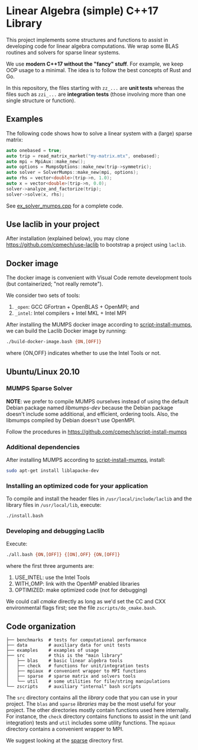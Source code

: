 # Linear Algebra (simple) C++17 Library

This project implements some structures and functions to assist in developing code for linear algebra computations. We wrap some BLAS routines and solvers for sparse linear systems.

We use **modern C++17 without the "fancy" stuff**. For example, we keep OOP usage to a minimal. The idea is to follow the best concepts of Rust and Go.

In this repository, the files starting with `zz_...` are **unit tests** whereas the files such as `zzi_...` are **integration tests** (those involving more than one single structure or function).

## Examples

The following code shows how to solve a linear system with a (large) sparse matrix:

```c++
auto onebased = true;
auto trip = read_matrix_market("my-matrix.mtx", onebased);
auto mpi = MpiAux::make_new();
auto options = MumpsOptions::make_new(trip->symmetric);
auto solver = SolverMumps::make_new(mpi, options);
auto rhs = vector<double>(trip->n, 1.0);
auto x = vector<double>(trip->n, 0.0);
solver->analyze_and_factorize(trip);
solver->solve(x, rhs);
```

See [ex_solver_mumps.cpp](https://github.com/cpmech/laclib/blob/main/examples/ex_solver_mumps.cpp) for a complete code.

## Use laclib in your project

After installation (explained below), you may clone https://github.com/cpmech/use-laclib to bootstrap a project using `laclib`.

## Docker image

The docker image is convenient with Visual Code remote development tools (but containerized; "not really remote").

We consider two sets of tools:

1. `_open`: GCC GFortran + OpenBLAS + OpenMPI; and
2. `_intel`: Intel compilers + Intel MKL + Intel MPI

After installing the MUMPS docker image according to [script-install-mumps](https://github.com/cpmech/script-install-mumps), we can build the Laclib Docker image by running:

```bash
./build-docker-image.bash {ON,[OFF]}
```

where {ON,OFF} indicates whether to use the Intel Tools or not.

## Ubuntu/Linux 20.10

### MUMPS Sparse Solver

**NOTE**: we prefer to compile MUMPS ourselves instead of using the default Debian package named _libmumps-dev_ because the Debian package doesn't include some additional, and efficient, ordering tools. Also, the libmumps compiled by Debian doesn't use OpenMPI.

Follow the procedures in https://github.com/cpmech/script-install-mumps

### Additional dependencies

After installing MUMPS according to [script-install-mumps](https://github.com/cpmech/script-install-mumps), install:

```bash
sudo apt-get install liblapacke-dev
```

### Installing an optimized code for your application

To compile and install the header files in `/usr/local/include/laclib` and the library files in `/usr/local/lib`, execute:

```bash
./install.bash
```

### Developing and debugging Laclib

Execute:

```bash
./all.bash {ON,[OFF]} {[ON],OFF} {ON,[OFF]}
```

where the first three arguments are:

1. USE_INTEL: use the Intel Tools
2. WITH_OMP: link with the OpenMP enabled libraries
3. OPTIMIZED: make optimized code (not for debugging)

We could call _cmake_ directly as long as we'd set the CC and CXX environmental flags first; see the file `zscripts/do_cmake.bash`.

## Code organization

```
├── benchmarks  # tests for computational performance
├── data        # auxiliary data for unit tests
├── examples    # examples of usage
├── src         # this is the "main library"
│   ├── blas    # basic linear algebra tools
│   ├── check   # functions for unit/integration tests
│   ├── mpiaux  # convenient wrapper to MPI functions
│   ├── sparse  # sparse matrix and solvers tools
│   └── util    # some utilities for file/string manipulations
└── zscripts    # auxiliary "internal" bash scripts
```

The `src` directory contains all the _library_ code that you can use in your project. The `blas` and `sparse` _libraries_ may be the most useful for your project. The other directories mostly contain functions used here internally. For instance, the `check` directory contains functions to assist in the unit (and integration) tests and `util` includes some utility functions. The `mpiaux` directory contains a convenient wrapper to MPI.

We suggest looking at the [sparse](https://github.com/cpmech/laclib/tree/main/src/sparse) directory first.
